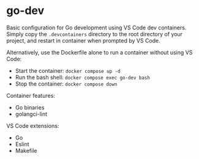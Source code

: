 # go-dev

Basic configuration for Go development using VS Code dev containers. Simply copy the `.devcontainers` directory to the root directory of your project, and restart in container when prompted by VS Code.

Alternatively, use the Dockerfile alone to run a container without using VS Code:
- Start the container: `docker compose up -d`
- Run the bash shell:  `docker compose exec go-dev bash`
- Stop the container:  `docker compose down`

Container features:
- Go binaries
- golangci-lint

VS Code extensions:
- Go
- Eslint
- Makefile
